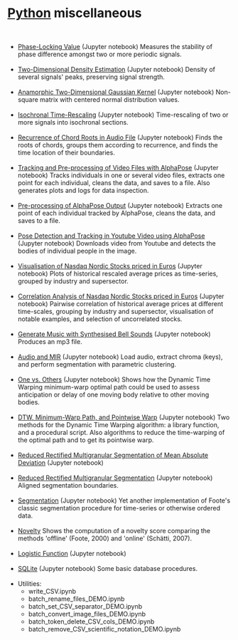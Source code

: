# <a href="https://www.python.org/">Python</a> miscellaneous

<br>

<ul>

<li><a href="https://github.com/juigmend/python-miscellaneous/blob/main/PLV_DEMO.ipynb"> Phase-Locking Value</a> (Jupyter notebook) Measures  the stability of phase difference amongst two or more periodic signals.</li>

<br>

<li><a href="https://github.com/juigmend/python-miscellaneous/blob/main/2D_Density_Estimation_DEMO.ipynb"> Two-Dimensional Density Estimation</a> (Jupyter notebook) Density of several signals' peaks, preserving signal strength.</li>

<br>

<li><a href="https://github.com/juigmend/python-miscellaneous/blob/main/Anamorphic_2D_Gaussian_DEMO.ipynb">Anamorphic Two-Dimensional Gaussian Kernel</a> (Jupyter notebook) Non-square matrix with centered normal distribution values.</li>

<br>

<li><a href="https://github.com/juigmend/python-miscellaneous/blob/main/Isochronal_Time_Rescaling_DEMO.ipynb">Isochronal Time-Rescaling</a> (Jupyter notebook) Time-rescaling of two or more signals into isochronal sections. </li>

<br>

<li><a href="https://github.com/juigmend/python-miscellaneous/blob/main/Recurrence_Chord_Roots_DEMO.ipynb">Recurrence of Chord Roots
in Audio File</a> (Jupyter notebook) Finds the roots of chords, groups them according to recurrence, and finds the time location of their boundaries. </li>

<br>

<li><a href="https://github.com/juigmend/python-miscellaneous/blob/main/AlphaPose_Motion_Tracking_Video_Files_DEMO.ipynb">Tracking and Pre-processing of Video Files with AlphaPose</a> (Jupyter notebook) Tracks individuals in one or several video files, extracts one point for each individual, cleans the data, and saves to a file. Also generates plots and logs for data inspection.</li>

<br>

<li><a href="https://github.com/juigmend/python-miscellaneous/blob/main/Pre-processing_AlphaPose_Output_DEMO.ipynb">Pre-processing of AlphaPose Output</a> (Jupyter notebook) Extracts one point of each individual tracked by AlphaPose, cleans the data, and saves to a file.</li>

<br>

<li><a href="https://github.com/juigmend/python-miscellaneous/blob/main/Pose_Detection_Tracking_Youtube_DEMO.ipynb">Pose Detection and Tracking in Youtube Video using AlphaPose</a> (Jupyter notebook) Downloads video from Youtube and detects the bodies of individual people in the image.</li>

<br>

<li><a href="https://github.com/juigmend/python-miscellaneous/blob/main/Visualisation_Nasdaq_Nordic_DEMO.ipynb">Visualisation of Nasdaq Nordic Stocks priced in Euros</a> (Jupyter notebook) Plots of historical rescaled average prices as time-series, grouped by industry and supersector.</li>

<br>

<li><a href="https://github.com/juigmend/python-miscellaneous/blob/main/Correlation_Nasdaq_Nordic_DEMO.ipynb">Correlation Analysis of Nasdaq Nordic Stocks priced in Euros</a> (Jupyter notebook) Pairwise correlation of historical average prices at different time-scales, grouping by industry and supersector, visualisation of notable examples, and selection of uncorrelated stocks.</li>

<br>

<li><a href="https://github.com/juigmend/python-miscellaneous/blob/main/generate_music_bells_DEMO.ipynb">Generate Music
with Synthesised Bell Sounds</a> (Jupyter notebook) Produces an mp3 file.</li>

<br>

<li><a href="https://github.com/juigmend/python-miscellaneous/blob/main/audio_MIR_DEMO.ipynb">Audio and MIR</a> (Jupyter notebook) Load audio, extract chroma (keys), and perform segmentation with parametric clustering. </li>

<br>

<li><a href="https://github.com/juigmend/python-miscellaneous/blob/main/one_vs_others_DEMO.ipynb">One vs. Others</a> (Jupyter notebook) Shows how the Dynamic Time Warping minimum-warp optimal path could be used to assess anticipation or delay of one moving body relative to other moving bodies.</li>

<br>

<li><a href="https://github.com/juigmend/python-miscellaneous/blob/main/dtw_minwarp_DEMO.ipynb">DTW, Minimum-Warp Path, and Pointwise Warp</a> (Jupyter notebook) Two methods for the Dynamic Time Warping algorithm: a library function, and a procedural script. Also algorithms to reduce the time-warping of the optimal path and to get its pointwise warp.</li>

<br>

<li><a href="https://github.com/juigmend/python-miscellaneous/blob/main/red-rect-multigran-seg-MAD_DEMO.ipynb">Reduced Rectified Multigranular Segmentation of Mean Absolute Deviation</a> (Jupyter notebook)</li>

<br>

<li><a href="https://github.com/juigmend/python-miscellaneous/blob/main/red-rect-multigran-seg_DEMO.ipynb">Reduced Rectified Multigranular Segmentation</a> (Jupyter notebook) Aligned segmentation boundaries. </li>  

<br>

<li><a href="https://github.com/juigmend/python-miscellaneous/blob/main/segmentation_DEMO.ipynb">Segmentation</a> (Jupyter notebook) Yet another implementation of Foote's classic segmentation procedure for time-series or otherwise ordered data.</li>

<br>

<li><a href="https://github.com/juigmend/python-miscellaneous/blob/main/novelty_DEMO.py">Novelty</a> 
Shows the computation of a novelty score comparing the methods 'offline' (Foote, 2000) and 'online' (Schätti, 2007). </li>

<br>

<li><a href="https://github.com/juigmend/python-miscellaneous/blob/main/logistic_function_DEMO.ipynb">Logistic Function</a> (Jupyter notebook) </li>

<br>

<li><a href="https://github.com/juigmend/python-miscellaneous/blob/main/SQLite_DEMO.ipynb">SQLite</a> (Jupyter notebook) Some basic database procedures. </li>

<br>

<li>
Utilities: 
  
- write_CSV.ipynb
- batch_rename_files_DEMO.ipynb
- batch_set_CSV_separator_DEMO.ipynb
- batch_convert_image_files_DEMO.ipynb
- batch_token_delete_CSV_cols_DEMO.ipynb
- batch_remove_CSV_scientific_notation_DEMO.ipynb


</li>

</ul>
